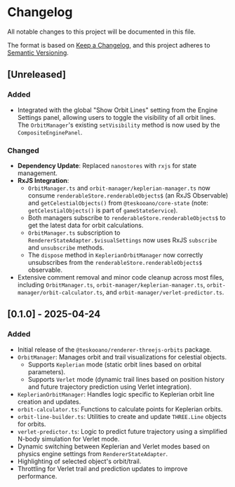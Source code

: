 # Changelog

All notable changes to this project will be documented in this file.

The format is based on [Keep a Changelog](https://keepachangelog.com/en/1.0.0/),
and this project adheres to [Semantic Versioning](https://semver.org/spec/v2.0.0.html).

## [Unreleased]

### Added

- Integrated with the global "Show Orbit Lines" setting from the Engine Settings panel, allowing users to toggle the visibility of all orbit lines. The `OrbitManager`'s existing `setVisibility` method is now used by the `CompositeEnginePanel`.

### Changed

- **Dependency Update**: Replaced `nanostores` with `rxjs` for state management.
- **RxJS Integration**:
  - `OrbitManager.ts` and `orbit-manager/keplerian-manager.ts` now consume `renderableStore.renderableObjects$` (an RxJS Observable) and `getCelestialObjects()` from `@teskooano/core-state` (note: `getCelestialObjects()` is part of `gameStateService`).
  - Both managers subscribe to `renderableStore.renderableObjects$` to get the latest data for orbit calculations.
  - `OrbitManager.ts` subscription to `RendererStateAdapter.$visualSettings` now uses RxJS `subscribe` and `unsubscribe` methods.
  - The `dispose` method in `KeplerianOrbitManager` now correctly unsubscribes from the `renderableStore.renderableObjects$` observable.
- Extensive comment removal and minor code cleanup across most files, including `OrbitManager.ts`, `orbit-manager/keplerian-manager.ts`, `orbit-manager/orbit-calculator.ts`, and `orbit-manager/verlet-predictor.ts`.

## [0.1.0] - 2025-04-24

### Added

- Initial release of the `@teskooano/renderer-threejs-orbits` package.
- `OrbitManager`: Manages orbit and trail visualizations for celestial objects.
  - Supports `Keplerian` mode (static orbit lines based on orbital parameters).
  - Supports `Verlet` mode (dynamic trail lines based on position history and future trajectory prediction using Verlet integration).
- `KeplerianOrbitManager`: Handles logic specific to Keplerian orbit line creation and updates.
- `orbit-calculator.ts`: Functions to calculate points for Keplerian orbits.
- `orbit-line-builder.ts`: Utilities to create and update `THREE.Line` objects for orbits.
- `verlet-predictor.ts`: Logic to predict future trajectory using a simplified N-body simulation for Verlet mode.
- Dynamic switching between Keplerian and Verlet modes based on physics engine settings from `RendererStateAdapter`.
- Highlighting of selected object's orbit/trail.
- Throttling for Verlet trail and prediction updates to improve performance.
